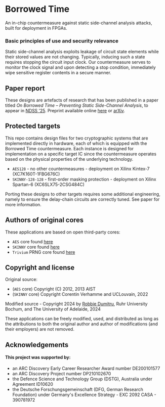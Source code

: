 # Borrowed Time

An in-chip countermeasure against static side-channel analysis attacks, built for deployment in FPGAs.

### Basic principles of use and security relevance
Static side-channel analysis exploits leakage of circuit state elements while their stored values are not changing. Typically, inducing such a state requires stopping the circuit input clock. Our countermeasure serves to monitor the clock signal and upon detecting a stop condition, immediately wipe sensitive register contents in a secure manner. 

## Paper report
These designs are artefacts of research that has been published in a paper titled _On Borrowed Time – Preventing Static Side-Channel Analysis_, to appear in [NDSS '25](https://www.ndss-symposium.org/ndss2025/). Preprint available online [here](https://github.com/0xADE1A1DE/Borrowed-Time/...) or [arXiv]([https://arxiv.org/abs/2211.01109](https://arxiv.org/abs/2307.09001)).

## Protected targets
This repo contains design files for two cryptographic systems that are implemented directly in hardware, each of which is equipped with the Borrowed Time countermeasure.
Each instance is designed for implementation on a specific target IC since the countermeasure operates based on the physical properties of the underlying technology.

- `AES128` - no other countermeasures - deployment on Xilinx Kintex-7 (XC7K160T-1FBG676C)
- `SKINNY-128-128` - first-order masking protection - deployment on Xilinx Spartan-6 (XC6SLX75-2CSG484C)

Porting these designs to other targets requires some additional engineering, namely to ensure the delay-chain circuits are correctly tuned. See paper for more information. 

## Authors of original cores
These applications are based on open third-party cores:
- `AES` core found [here](https://satoh.cs.uec.ac.jp/SAKURA/hardware/SAKURA-X.html)
- `SKINNY` core found [here](https://github.com/uclcrypto/aead_modes_leveled_hw)
- `Trivium` PRNG core found [here](https://github.com/uclcrypto/randomness_for_hardware_masking)

## Copyright and license
Original source:
- (`AES` core) Copyright (C) 2012, 2013 AIST
- (`SKINNY` core) Copyright Corentin Verhamme and UCLouvain, 2022

Modified source - Copyright 2024 by [Robbie Dumitru](https://robbiedumitru.github.io/), Ruhr University Bochum, and The University of Adelaide, 2024

These applications can be freely modified, used, and distributed as long as the attributions to both the original author and author of modifications (and their employers) are not removed.

## Acknowledgements
#### This project was supported by:  
* an ARC Discovery Early Career Researcher Award number DE200101577
* an ARC Discovery Project number DP210102670
* the Defence Science and Technology Group (DSTG), Australia under Agreement ID10620
* the Deutsche Forschungsgemeinschaft (DFG, German Research Foundation) under Germany's Excellence Strategy - EXC 2092 CASA - 390781972
